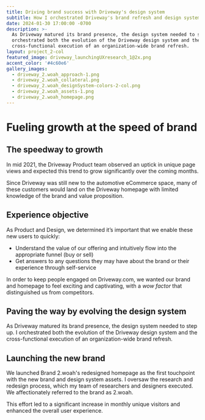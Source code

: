 ```yaml
---
title: Driving brand success with Driveway's design system
subtitle: How I orchestrated Driveway's brand refresh and design system evolution
date: 2024-01-30 17:00:00 -0700
description: >-
  As Driveway matured its brand presence, the design system needed to step up. I
  orchestrated both the evolution of the Driveway design system and the
  cross-functional execution of an organization-wide brand refresh.
layout: project_2-col
featured_image: driveway_launchingUXresearch_1@2x.png
accent_color: '#4c60e6'
gallery_images:
  - driveway_2.woah_approach-1.png
  - driveway_2.woah_collateral.png
  - driveway_2.woah_designSystem-colors-2-col.png
  - driveway_2.woah_assets-1.png
  - driveway_2.woah_homepage.png
---
```


# Fueling growth at the speed of brand

## The speedway to growth

In mid 2021, the Driveway Product team observed an uptick in unique page views and expected this trend to grow significantly over the coming months. 

Since Driveway was still new to the automotive eCommerce space, many of these customers would land on the Driveway homepage with limited knowledge of the brand and value proposition.

## Experience objective

As Product and Design, we determined it’s important that we enable these new users to quickly:

- Understand the value of our offering and intuitively flow into the appropriate funnel
(buy or sell)
- Get answers to any questions they may have about the brand or their experience through self-service

In order to keep people engaged on Driveway.com, we wanted our brand and homepage to feel exciting and captivating, with a *wow factor* that distinguished us from competitors.

## Paving the way by evolving the design system

As Driveway matured its brand presence, the design system needed to step up. I orchestrated both the evolution of the Driveway design system and the cross-functional execution of an organization-wide brand refresh.

## Launching the new brand

We launched Brand 2.woah's redesigned homepage as the first touchpoint with the new brand and design system assets. I oversaw the research and redesign process, which my team of researchers and designers executed. We affectionately referred to the brand as 2.woah.

This effort led to a significant increase in monthly unique visitors and enhanced the overall user experience.